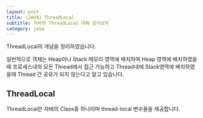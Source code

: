 ```yaml
---
layout: post
title: (JAVA) ThreadLocal
subtitle: 자바의 ThreadLocal 대해 알아보자
category: java
---
```


ThreadLocal의 개념을 정리하였습니다.

일반적으로 객체는 Heap이나 Stack 메모리 영역에 배치하며 Heap 영역에 배치하였을때 프로세스내의 모든 Thread에서 접근 가능하고 Thread내에 Stack영역에 배치하였을때 Thread 간 공유가 되지 않는다고 알고 있습니다.

## ThreadLocal

ThreadLocal은 자바의 Class중 하나이며 thread-local 변수들을 제공합니다.
